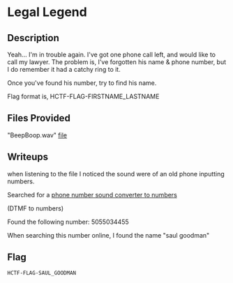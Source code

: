 # Legal Legend

## Description
Yeah... I'm in trouble again. I've got one phone call left, and would like to call my lawyer. The problem is, I've forgotten his name & phone number, but I do remember it had a catchy ring to it.

Once you've found his number, try to find his name.

Flag format is, HCTF-FLAG-FIRSTNAME_LASTNAME

## Files Provided
"BeepBoop.wav" [file](./Legal%20Legend/BeepBoop.wav)

## Writeups
when listening to the file I noticed the sound were of an old phone inputting numbers.

Searched for a [phone number sound converter to numbers](http://dialabc.com/sound/detect/index.html)

(DTMF to numbers)

Found the following number: 5055034455

When searching this number online, I found the name "saul goodman"
## Flag
```
HCTF-FLAG-SAUL_GOODMAN
```